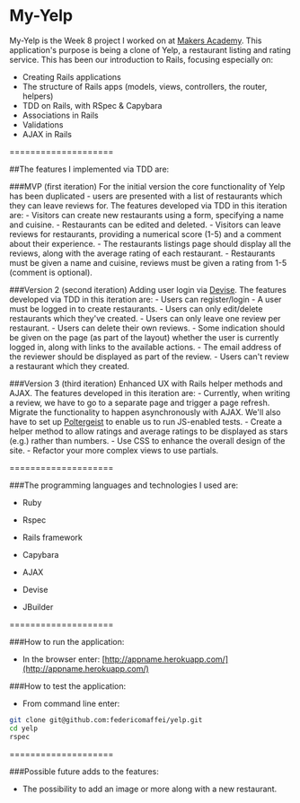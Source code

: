 My-Yelp
====================

My-Yelp is the Week 8 project I worked on at [Makers Academy](http://www.makersacademy.com).
This application's purpose is being a clone of Yelp, a restaurant listing and rating service. This has been our introduction to Rails, focusing especially on:

* Creating Rails applications
* The structure of Rails apps (models, views, controllers, the router, helpers)
* TDD on Rails, with RSpec & Capybara
* Associations in Rails
* Validations
* AJAX in Rails

====================

##The features I implemented via TDD are:

###MVP (first iteration)
For the initial version the core functionality of Yelp has been duplicated - users are presented with a list of restaurants which they can leave reviews for. The features developed via TDD in this iteration are:
	- Visitors can create new restaurants using a form, specifying a name and cuisine.
	- Restaurants can be edited and deleted.
	- Visitors can leave reviews for restaurants, providing a numerical score (1-5) and a comment about their experience.
	- The restaurants listings page should display all the reviews, along with the average rating of each restaurant.
	- Restaurants must be given a name and cuisine, reviews must be given a rating from 1-5 (comment is optional).

###Version 2 (second iteration)
Adding user login via [Devise](https://github.com/makersacademy/Walkthroughs/blob/master/devise.md). The features developed via TDD in this iteration are:
	- Users can register/login
	- A user must be logged in to create restaurants.
	- Users can only edit/delete restaurants which they've created.
	- Users can only leave one review per restaurant.
	- Users can delete their own reviews.
	- Some indication should be given on the page (as part of the layout) whether the user is currently logged in, along with links to the available actions.
	- The email address of the reviewer should be displayed as part of the review.
	- Users can't review a restaurant which they created.

###Version 3 (third iteration)
Enhanced UX with Rails helper methods and AJAX. The features developed in this iteration are:
	- Currently, when writing a review, we have to go to a separate page and trigger a page refresh. Migrate the functionality to happen asynchronously with AJAX. We'll also have to set up [Poltergeist](https://github.com/teampoltergeist/poltergeist) to enable us to run JS-enabled tests.
    - Create a helper method to allow ratings and average ratings to be displayed as stars (e.g.) rather than numbers.
	- Use CSS to enhance the overall design of the site.
	- Refactor your more complex views to use partials.

====================

###The programming languages and technologies I used are:

  * Ruby

  * Rspec

  * Rails framework

  * Capybara

  * AJAX

  * Devise

  * JBuilder

====================

###How to run the application:

  * In the browser enter: [http://appname.herokuapp.com/](http://appname.herokuapp.com/)

###How to test the application:

  * From command line enter:
```bash
git clone git@github.com:federicomaffei/yelp.git
cd yelp
rspec
```

====================

###Possible future adds to the features:

 * The possibility to add an image or more along with a new restaurant.